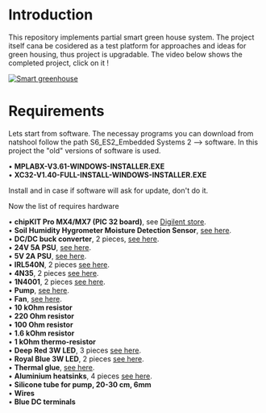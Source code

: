 # Introduction
This repository implements partial smart green house system. The project itself cana be cosidered as a test platform for approaches and ideas for green housing, thus project is upgradable. The video below shows the completed project, click on it !


[![Smart greenhouse](http://img.youtube.com/vi/ukKui8jg3kg/0.jpg)](http://www.youtube.com/watch?v=ukKui8jg3kg "Smart greenhouse")


# Requirements
Lets start from software. The necessay programs you can download from natshool follow the path S6_ES2_Embedded Systems 2 --> software. In this project the "old" versions of software is used.

• **MPLABX-V3.61-WINDOWS-INSTALLER.EXE**<br/>
• **XC32-V1.40-FULL-INSTALL-WINDOWS-INSTALLER.EXE**

Install and in case if software will ask for update, don't do it.

Now the list of requires hardware

• **chipKIT Pro MX4/MX7 (PIC 32 board)**, see [Digilent store](https://store.digilentinc.com/digilent-pro-mx7-pic32-based-embedded-systems-trainer-board/).<br/>
• **Soil Humidity Hygrometer Moisture Detection Sensor**, [see here](https://www.ebay.com/itm/193579019780?hash=item2d12356e04:g:qrsAAOSwyo1fEV4a/).<br/>
• **DC/DC buck converter**, 2 pieces, [see here](https://www.aliexpress.com/item/32880711859.html?spm=a2g0o.productlist.0.0.c2056dc1JRKjr1&algo_pvid=07528233-404a-41d1-bc98-66a08222c6cf&algo_exp_id=07528233-404a-41d1-bc98-66a08222c6cf-17).<br/>
• **24V 5A PSU**, [see here](https://www.aliexpress.com/item/32917064576.html?spm=a2g0o.productlist.0.0.1e044929O7Oz3v&algo_pvid=c0f02355-a4ab-4b93-90f0-0c725b8d4208&algo_exp_id=c0f02355-a4ab-4b93-90f0-0c725b8d4208-16).<br/>
• **5V 2A PSU**, [see here](https://www.aliexpress.com/item/1005002248248456.html?spm=a2g0o.productlist.0.0.47221c374vA218&algo_pvid=85bee760-1de0-4256-8bfb-cd93d364205c&algo_exp_id=85bee760-1de0-4256-8bfb-cd93d364205c-58).<br/>
• **IRL540N**, 2 pieces [see here](https://www.aliexpress.com/item/33018674962.html?spm=a2g0o.productlist.0.0.4fcaf554dRe8s5&algo_pvid=e5f04b8b-bb7d-4e6c-b608-39f3f85b148d&algo_exp_id=e5f04b8b-bb7d-4e6c-b608-39f3f85b148d-0).<br/>
• **4N35**, 2 pieces [see here](https://www.aliexpress.com/item/32832602337.html?spm=a2g0o.productlist.0.0.adb142caq9VaeE&algo_pvid=80694628-e859-43af-be53-580e0c18366b&algo_exp_id=80694628-e859-43af-be53-580e0c18366b-2).<br/>
• **1N4001**, 2 pieces [see here](https://www.aliexpress.com/item/1005001552094086.html?spm=a2g0o.productlist.0.0.56f63da00oGqSh&algo_pvid=65960875-6243-4345-bc11-30e9f54c56d3&algo_exp_id=65960875-6243-4345-bc11-30e9f54c56d3-0).<br/>
• **Pump**, [see here](https://www.aliexpress.com/item/1005002405644529.html?spm=a2g0o.productlist.0.0.64a82b8d0ngwYL&algo_pvid=7e207499-687f-481c-9cc4-6513fec3d382&algo_exp_id=7e207499-687f-481c-9cc4-6513fec3d382-0).<br/>
• **Fan**, [see here](https://www.aliexpress.com/item/32815977265.html?spm=a2g0o.productlist.0.0.5fb66a0921BwNZ&algo_pvid=e2596c4d-6739-44ce-825a-b9f9dbc5cfa3&algo_exp_id=e2596c4d-6739-44ce-825a-b9f9dbc5cfa3-46).<br/>
• **10 kOhm resistor**<br/>
• **220 Ohm resistor**<br/>
• **100 Ohm resistor**<br/>
• **1.6 kOhm resistor**<br/>
• **1 kOhm thermo-resistor**<br/>
• **Deep Red 3W LED**, 3 pieces [see here](https://www.ebay.com/itm/331827730204?var=540913915522&hash=item4d4279571c:g:-acAAOSwy5ZXCge7).<br/>
• **Royal Blue 3W LED**, 2 pieces [see here](https://www.ebay.com/itm/254943815529?var=554824610970&hash=item3b5bd5e769:g:meEAAOSwPVJgeQBr).<br/>
• **Thermal glue**, [see here](https://www.aliexpress.com/item/1005001810626068.html?spm=a2g0o.productlist.0.0.c4e35b10uyqpxz&algo_pvid=ec34edbd-4966-46d3-9505-f41c84166e01&algo_exp_id=ec34edbd-4966-46d3-9505-f41c84166e01-0).<br/>
• **Aluminium heatsinks**, 4 pieces [see here](https://www.ebay.com/itm/114879082071?hash=item1abf53ae57:g:VYAAAOSwOUxg4ox0).<br/>
• **Silicone tube for pump, 20-30 cm, 6mm**<br/>
• **Wires**<br/>
• **Blue DC terminals**<br/>


